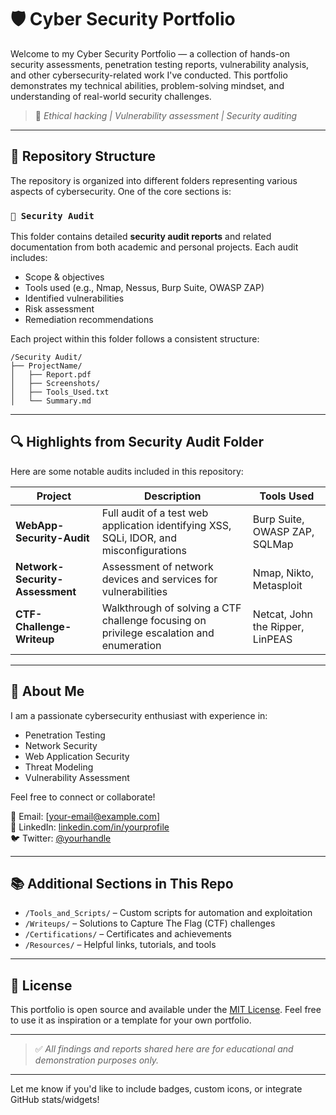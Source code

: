
# 🛡️ Cyber Security Portfolio

Welcome to my Cyber Security Portfolio — a collection of hands-on security assessments, penetration testing reports, vulnerability analysis, and other cybersecurity-related work I've conducted. This portfolio demonstrates my technical abilities, problem-solving mindset, and understanding of real-world security challenges.

> 🔐 *Ethical hacking | Vulnerability assessment | Security auditing*

---

## 📁 Repository Structure

The repository is organized into different folders representing various aspects of cybersecurity. One of the core sections is:

### `📁 Security Audit`
This folder contains detailed **security audit reports** and related documentation from both academic and personal projects. Each audit includes:

- Scope & objectives
- Tools used (e.g., Nmap, Nessus, Burp Suite, OWASP ZAP)
- Identified vulnerabilities
- Risk assessment
- Remediation recommendations

Each project within this folder follows a consistent structure:
```
/Security Audit/
├── ProjectName/
│   ├── Report.pdf
│   ├── Screenshots/
│   ├── Tools_Used.txt
│   └── Summary.md
```

---

## 🔍 Highlights from Security Audit Folder

Here are some notable audits included in this repository:

| Project | Description | Tools Used |
|--------|-------------|------------|
| **WebApp-Security-Audit** | Full audit of a test web application identifying XSS, SQLi, IDOR, and misconfigurations | Burp Suite, OWASP ZAP, SQLMap |
| **Network-Security-Assessment** | Assessment of network devices and services for vulnerabilities | Nmap, Nikto, Metasploit |
| **CTF-Challenge-Writeup** | Walkthrough of solving a CTF challenge focusing on privilege escalation and enumeration | Netcat, John the Ripper, LinPEAS |

---

## 💼 About Me

I am a passionate cybersecurity enthusiast with experience in:
- Penetration Testing
- Network Security
- Web Application Security
- Threat Modeling
- Vulnerability Assessment

Feel free to connect or collaborate!

📧 Email: [your-email@example.com]  
🔗 LinkedIn: [linkedin.com/in/yourprofile](https://linkedin.com/in/yourprofile)  
🐦 Twitter: [@yourhandle](https://twitter.com/yourhandle)

---

## 📚 Additional Sections in This Repo

- `/Tools_and_Scripts/` – Custom scripts for automation and exploitation
- `/Writeups/` – Solutions to Capture The Flag (CTF) challenges
- `/Certifications/` – Certificates and achievements
- `/Resources/` – Helpful links, tutorials, and tools

---

## 🧾 License

This portfolio is open source and available under the [MIT License](LICENSE). Feel free to use it as inspiration or a template for your own portfolio.

---

> ✅ *All findings and reports shared here are for educational and demonstration purposes only.*

---

Let me know if you'd like to include badges, custom icons, or integrate GitHub stats/widgets!
